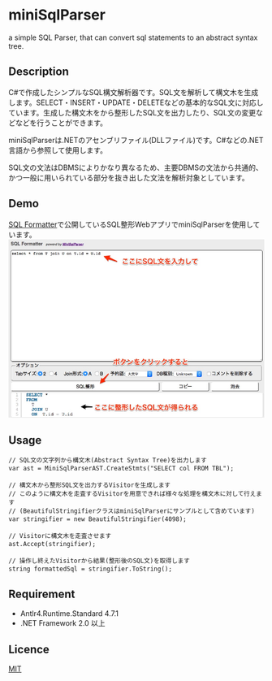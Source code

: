 # miniSqlParser
a simple SQL Parser, that can convert sql statements to an abstract syntax tree.

## Description
C#で作成したシンプルなSQL構文解析器です。SQL文を解析して構文木を生成します。SELECT・INSERT・UPDATE・DELETEなどの基本的なSQL文に対応しています。生成した構文木をから整形したSQL文を出力したり、SQL文の変更などなどを行うことができます。

miniSqlParserは.NETのアセンブリファイル(DLLファイル)です。C#などの.NET言語から参照して使用します。

SQL文の文法はDBMSによりかなり異なるため、主要DBMSの文法から共通的、かつ一般に用いられている部分を抜き出した文法を解析対象としています。

## Demo
[SQL Formatter](http://www.minisqlparser.net/ "SQL Formatter")で公開しているSQL整形WebアプリでminiSqlParserを使用しています。
![Alt text](SQLFormatter_Demo.jpg)

## Usage
    // SQL文の文字列から構文木(Abstract Syntax Tree)を出力します
    var ast = MiniSqlParserAST.CreateStmts("SELECT col FROM TBL");

    // 構文木から整形SQL文を出力するVisitorを生成します
    // このように構文木を走査するVisitorを用意できれば様々な処理を構文木に対して行えます
    // (BeautifulStringifierクラスはminiSqlParserにサンプルとして含めています)
    var stringifier = new BeautifulStringifier(4098);

    // Visitorに構文木を走査させます
    ast.Accept(stringifier);

    // 操作し終えたVisitorから結果(整形後のSQL文)を取得します
    string formattedSql = stringifier.ToString();

## Requirement
* Antlr4.Runtime.Standard 4.7.1
* .NET Framework 2.0 以上

## Licence
[MIT](https://github.com/tcnksm/tool/blob/master/LICENCE)
